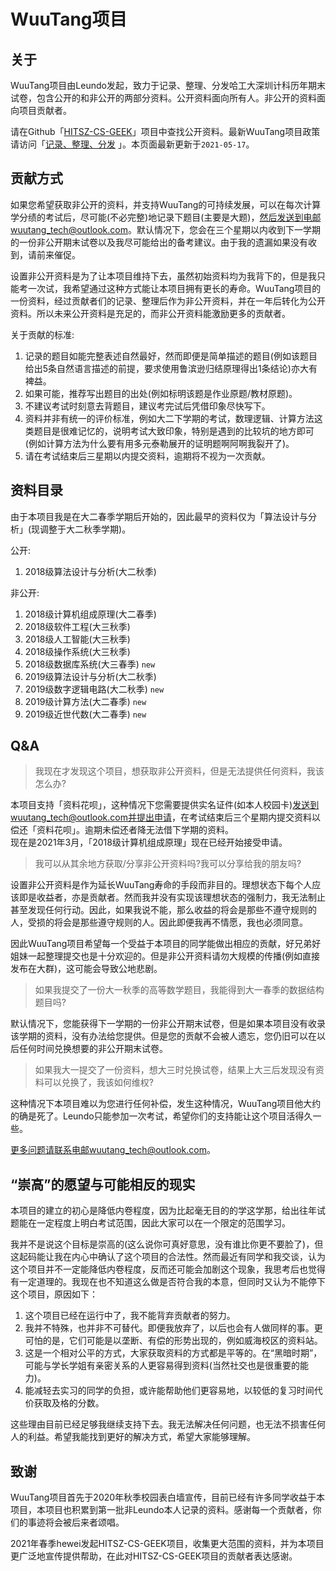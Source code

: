 # WuuTang项目

## 关于

WuuTang项目由Leundo发起，致力于记录、整理、分发哈工大深圳计科历年期末试卷，包含公开的和非公开的两部分资料。公开资料面向所有人。非公开的资料面向项目贡献者。  

请在Github「[HITSZ-CS-GEEK](https://github.com/hewei2001/HITSZ-CS-GEEK)」项目中查找公开资料。最新WuuTang项目政策请访问「[记录、整理、分发](https://www.lzzet.com/index.php/archives/33/) 」。本页面最新更新于`2021-05-17`。   

## 贡献方式

如果您希望获取非公开的资料，并支持WuuTang的可持续发展，可以在每次计算学分绩的考试后，尽可能(不必完整)地记录下题目(主要是大题)，然后发送到电邮wuutang_tech@outlook.com。默认情况下，您会在三个星期以内收到下一学期的一份非公开期末试卷以及我尽可能给出的备考建议。由于我的遗漏如果没有收到，请前来催促。  

设置非公开资料是为了让本项目维持下去，虽然初始资料均为我背下的，但是我只能考一次试，我希望通过这种方式能让本项目拥有更长的寿命。WuuTang项目的一份资料，经过贡献者们的记录、整理后作为非公开资料，并在一年后转化为公开资料。所以未来公开资料是充足的，而非公开资料能激励更多的贡献者。  

关于贡献的标准:

1. 记录的题目如能完整表述自然最好，然而即便是简单描述的题目(例如该题目给出5条自然语言描述的前提，要求使用鲁滨逊归结原理得出1条结论)亦大有裨益。
2. 如果可能，推荐写出题目的出处(例如标明该题是作业原题/教材原题)。
3. 不建议考试时刻意去背题目，建议考完试后凭借印象尽快写下。
4. 资料并非有统一的评价标准，例如大二下学期的考试，数理逻辑、计算方法这类题目是很难记忆的，说明考试大致印象，特别是遇到的比较坑的地方即可(例如计算方法为什么要有用多元泰勒展开的证明题啊阿啊我裂开了)。
5. 请在考试结束后三星期以内提交资料，逾期将不视为一次贡献。

## 资料目录

由于本项目我是在大二春季学期后开始的，因此最早的资料仅为「算法设计与分析」(现调整于大二秋季学期)。  

公开:

1. 2018级算法设计与分析(大二秋季)

非公开:

1. 2018级计算机组成原理(大二春季)
2. 2018级软件工程(大三秋季)
3. 2018级人工智能(大三秋季)
4. 2018级操作系统(大三秋季)
5. 2018级数据库系统(大三春季) `new`
6. 2019级算法设计与分析(大二秋季)
7. 2019级数字逻辑电路(大二秋季) `new`
8. 2019级计算方法(大二春季) `new`
9. 2019级近世代数(大二春季) `new`

## Q&A

> 我现在才发现这个项目，想获取非公开资料，但是无法提供任何资料，我该怎么办?

本项目支持「资料花呗」，这种情况下您需要提供实名证件(如本人校园卡)发送到wuutang_tech@outlook.com并提出申请，在考试结束后三个星期内提交资料以偿还「资料花呗」。逾期未偿还者降无法借下学期的资料。  
现在是2021年3月，「2018级计算机组成原理」现在已经开始接受申请。  

> 我可以从其余地方获取/分享非公开资料吗?我可以分享给我的朋友吗?

设置非公开资料是作为延长WuuTang寿命的手段而非目的。理想状态下每个人应该即是收益者，亦是贡献者。然而我并没有实现该理想状态的强制力，我无法制止甚至发现任何行动。因此，如果我说不能，那么收益的将会是那些不遵守规则的人，受损的将会是那些遵守规则的人。因此即便我再不情愿，我也必须同意。  

因此WuuTang项目希望每一个受益于本项目的同学能做出相应的贡献，好兄弟好姐妹一起整理提交也是十分欢迎的。但是非公开资料请勿大规模的传播(例如直接发布在大群)，这可能会导致公地悲剧。  

> 如果我提交了一份大一秋季的高等数学题目，我能得到大一春季的数据结构题目吗?

默认情况下，您能获得下一学期的一份非公开期末试卷，但是如果本项目没有收录该学期的资料，没有办法给您提供。但是您的贡献不会被人遗忘，您仍旧可以在以后任何时间兑换想要的非公开期末试卷。  

> 如果我大一提交了一份资料，想大三时兑换试卷，结果上大三后发现没有资料可以兑换了，我该如何维权?

这种情况下本项目难以为您进行任何补偿，发生这种情况，WuuTang项目他大约的确是死了。Leundo只能参加一次考试，希望你们的支持能让这个项目活得久一些。  

更多问题请联系电邮wuutang_tech@outlook.com。  

## “崇高”的愿望与可能相反的现实

本项目的建立的初心是降低内卷程度，因为比起毫无目的的学这学那，给出往年试题能在一定程度上明白考试范围，因此大家可以在一个限定的范围学习。

我并不是说这个目标是崇高的(这么说你可真好意思，没有谁比你更不要脸了)，但这起码能让我在内心中确认了这个项目的合法性。然而最近有同学和我交谈，认为这个项目并不一定能降低内卷程度，反而还可能会加剧这个现象，我思考后也觉得有一定道理的。我现在也不知道这么做是否符合我的本意，但同时又认为不能停下这个项目，原因如下：

1. 这个项目已经在运行中了，我不能背弃贡献者的努力。
2. 我并不特殊，也并非不可替代。即便我放弃了，以后也会有人做同样的事。更可怕的是，它们可能是以垄断、有偿的形势出现的，例如威海校区的资料站。
3. 这是一个相对公平的方式，大家获取资料的方式都是平等的。在“黑暗时期”，可能与学长学姐有亲密关系的人更容易得到资料(当然社交也是很重要的能力)。
4. 能减轻去实习的同学的负担，或许能帮助他们更容易地，以较低的复习时间代价获取及格的分数。

这些理由目前已经足够我继续支持下去。我无法解决任何问题，也无法不损害任何人的利益。希望我能找到更好的解决方式，希望大家能够理解。

## 致谢

WuuTang项目首先于2020年秋季校园表白墙宣传，目前已经有许多同学收益于本项目，本项目也积累到第一批非Leundo本人记录的资料。感谢每一个贡献者，你们的事迹将会被后来者颂唱。  

2021年春季hewei发起HITSZ-CS-GEEK项目，收集更大范围的资料，并为本项目更广泛地宣传提供帮助，在此对HITSZ-CS-GEEK项目的贡献者表达感谢。